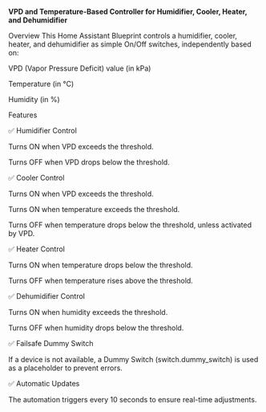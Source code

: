 **VPD and Temperature-Based Controller for Humidifier, Cooler, Heater, and Dehumidifier**

Overview
This Home Assistant Blueprint controls a humidifier, cooler, heater, and dehumidifier as simple On/Off switches, independently based on:

VPD (Vapor Pressure Deficit) value (in kPa)

Temperature (in °C)

Humidity (in %)

Features

✅ Humidifier Control

Turns ON when VPD exceeds the threshold.

Turns OFF when VPD drops below the threshold.

✅ Cooler Control

Turns ON when VPD exceeds the threshold.

Turns ON when temperature exceeds the threshold.

Turns OFF when temperature drops below the threshold, unless activated by VPD.

✅ Heater Control

Turns ON when temperature drops below the threshold.

Turns OFF when temperature rises above the threshold.

✅ Dehumidifier Control

Turns ON when humidity exceeds the threshold.

Turns OFF when humidity drops below the threshold.

✅ Failsafe Dummy Switch

If a device is not available, a Dummy Switch (switch.dummy_switch) is used as a placeholder to prevent errors.

✅ Automatic Updates

The automation triggers every 10 seconds to ensure real-time adjustments.
